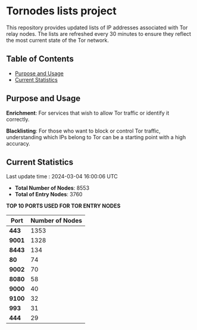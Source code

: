 # Tornodes lists project

This repository provides updated lists of IP addresses associated with Tor relay nodes. The lists are refreshed every 30 minutes to ensure they reflect the most current state of the Tor network.

## Table of Contents

- [Purpose and Usage](#purpose-and-usage)
- [Current Statistics](#current-statistics)


## Purpose and Usage

**Enrichment**: For services that wish to allow Tor traffic or identify it correctly.

**Blacklisting**: For those who want to block or control Tor traffic, understanding which IPs belong to Tor can be a starting point with a high accuracy.

## Current Statistics

Last update time : 2024-03-04 16:00:06 UTC

- **Total Number of Nodes**: 8553
- **Total of Entry Nodes**: 3760

**TOP 10 PORTS USED FOR TOR ENTRY NODES**

| **Port** | **Number of Nodes** |
|------|-----------------|
| **443**   | 1353  |
| **9001**   | 1328  |
| **8443**   | 134  |
| **80**   | 74  |
| **9002**   | 70  |
| **8080**   | 58  |
| **9000**   | 40  |
| **9100**   | 32  |
| **993**   | 31  |
| **444**   | 29  |

